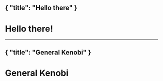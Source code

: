 {
  "title": "Hello there"
}
---
# Hello there!
---
{
  "title": "General Kenobi"
}
---
# General Kenobi
